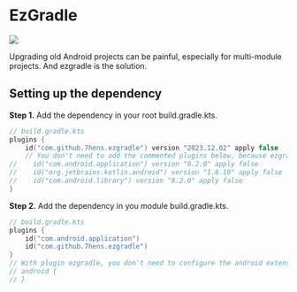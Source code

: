 # EzGradle

[![](https://jitpack.io/v/7hens/ezgradle.svg)](https://jitpack.io/#7hens/ezgradle)

Upgrading old Android projects can be painful, especially for multi-module projects. And ezgradle is the solution.

## Setting up the dependency

**Step 1.** Add the dependency in your root build.gradle.kts.

```kotlin
// build.gradle.kts
plugins {
    id("com.github.7hens.ezgradle") version "2023.12.02" apply false
    // You don't need to add the commented plugins below, because ezgradle has already add them.
//    id("com.android.application") version "8.2.0" apply false
//    id("org.jetbrains.kotlin.android") version "1.8.10" apply false
//    id("com.android.library") version "8.2.0" apply false
}
```

**Step 2.** Add the dependency in you module build.gradle.kts.

```kotlin
// build.gradle.kts
plugins {
    id("com.android.application")
    id("com.github.7hens.ezgradle")
}
// With plugin ezgradle, you don't need to configure the android extension, there is default configuration for you.
// android {
// }
```
